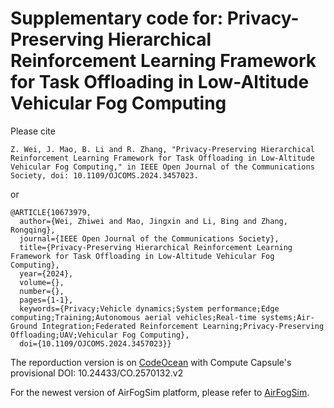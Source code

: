 
# ​Supplementary code for: Privacy-Preserving Hierarchical Reinforcement Learning Framework for Task Offloading in Low-Altitude Vehicular Fog Computing

Please cite
```
Z. Wei, J. Mao, B. Li and R. Zhang, "Privacy-Preserving Hierarchical Reinforcement Learning Framework for Task Offloading in Low-Altitude Vehicular Fog Computing," in IEEE Open Journal of the Communications Society, doi: 10.1109/OJCOMS.2024.3457023.
```
or 
```
@ARTICLE{10673979,
  author={Wei, Zhiwei and Mao, Jingxin and Li, Bing and Zhang, Rongqing},
  journal={IEEE Open Journal of the Communications Society}, 
  title={Privacy-Preserving Hierarchical Reinforcement Learning Framework for Task Offloading in Low-Altitude Vehicular Fog Computing}, 
  year={2024},
  volume={},
  number={},
  pages={1-1},
  keywords={Privacy;Vehicle dynamics;System performance;Edge computing;Training;Autonomous aerial vehicles;Real-time systems;Air-Ground Integration;Federated Reinforcement Learning;Privacy-Preserving Offloading;UAV;Vehicular Fog Computing},
  doi={10.1109/OJCOMS.2024.3457023}}
```
The reporduction version is on [CodeOcean](https://codeocean.com/capsule/2570132/tree) with Compute Capsule's provisional DOI: 10.24433/CO.2570132.v2

For the newest version of AirFogSim platform, please refer to [AirFogSim](https://github.com/ZhiweiWei-NAMI/AirFogSim).
